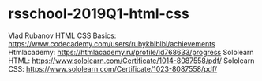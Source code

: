 # rsschool-2019Q1-html-css
Vlad Rubanov
HTML CSS Basics: https://www.codecademy.com/users/rubykblblbl/achievements
Htmlacademy: https://htmlacademy.ru/profile/id768633/progress
Sololearn HTML: https://www.sololearn.com/Certificate/1014-8087558/pdf/
Sololearn CSS: https://www.sololearn.com/Certificate/1023-8087558/pdf/
